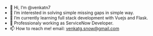 - 👋 Hi, I’m @venkatn7
- 👀 I’m interested in solving simple missing gaps in simple way.
- 🌱 I’m currently learning full stack development with Vuejs and Flask.
- 💞️ Professionaly working as ServiceNow Developer.
- 📫 How to reach me! email: venkatg.snow@gmail.com

<!---
venkatn7/venkatn7 is a ✨ special ✨ repository because its `README.md` (this file) appears on your GitHub profile.
You can click the Preview link to take a look at your changes.
--->
